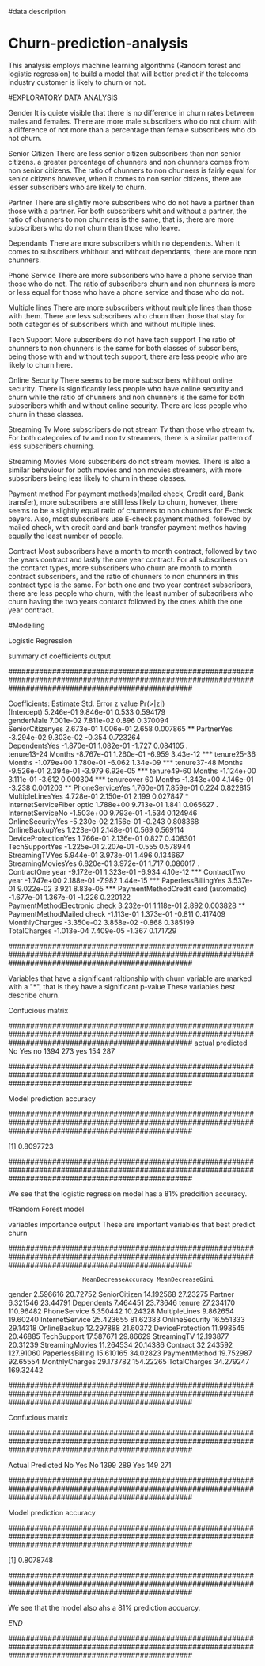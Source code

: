 #data description


# Churn-prediction-analysis
This analysis employs machine learning algorithms (Random forest and logistic regression) to build a model that will better predict if the telecoms industry customer is likely to churn or not.

#EXPLORATORY DATA ANALYSIS

Gender
It is quiete visible that there is no difference in churn rates between males and females.
There are more male subscribers who do not churn with a difference of not more than a percentage than female subscribers who do not churn.
 
Senior Citizen
There are less senior citizen subscribers than non senior citizens. a greater percentage of chunners and non chunners comes from non senior citizens.
The ratio of chunners to non chunners is fairly equal for senior citizens however, when it comes to non senior citizens, there are lesser subscribers who are likely to churn.

Partner
There are slightly more subscribers who do not have a partner than those with a partner.
For both subscribers whit and without a partner, the ratio of chunners to non chunners is the same, that is, there are more subscribers who do not churn than those who leave.

Dependants
There are more subscribers whith no dependents.
When it comes to subscribers whithout and without dependants, there are more non chunners.

Phone Service
There are more subscribers who have a phone service than those who do not.
The ratio of subscribers churn and non chunners is more or less equal for those who have a phone service and those who do not.

Multiple lines
There are more subscribers without multiple lines than those with them.
There are less subscribers who churn than those that stay for both categories of subscribers whith and without multiple lines.

Tech Support
More subscribers do not have tech support
The ratio of chunners to non chunners is the same for both classes of subscribers, being those with and without tech support, there are less people who are likely to churn here.

Online Security
There seems to be more subscribers whithout online security.
There is significantly less people who have online security and churn while the ratio of chunners and non chunners is the same for both subscribers whith and without online security. There are less people who churn in these classes.

Streaming Tv
More subscribers do not stream Tv than those who stream tv.
For both categories of tv and non tv streamers, there is a similar pattern of less subscribers churning.

Streaming Movies
More subscribers do not stream movies.
There is also a similar behaviour for both movies and non movies streamers, with more subscribers being less likely to churn in these classes.

Payment method
For payment methods(mailed check, Credit card, Bank transfer), more subscribers are still less likely to churn, however, there seems to be a slightly equal ratio of chunners to non chunners for E-check payers.
Also, most subscribers use E-check payment method, followed by mailed check, with credit card and bank transfer payment methos having equally the least number of people.

Contract
Most subscribers have a month to month contract, followed by two the years contract and lastly the one year contract.
For all subscribers on the contarct types, more subscribers who churn are month to month contract subscribers, and the ratio of chunners to non chunners in this contract type is the same.
For both one and two year contract subscribers, there are less people who churn, with the least number of subscribers who churn having the two years contarct followed by the ones whith the one year contract.

#Modelling

Logistic Regression

summary of coefficients output


##########################################################################################################################################################

Coefficients:
                                       Estimate Std. Error z value Pr(>|z|)    
(Intercept)                           5.246e-01  9.846e-01   0.533 0.594179    
genderMale                            7.001e-02  7.811e-02   0.896 0.370094    
SeniorCitizenyes                      2.673e-01  1.006e-01   2.658 0.007865 ** 
PartnerYes                           -3.294e-02  9.303e-02  -0.354 0.723264    
DependentsYes                        -1.870e-01  1.082e-01  -1.727 0.084105 .  
tenure13-24 Months                   -8.767e-01  1.260e-01  -6.959 3.43e-12 ***
tenure25-36 Months                   -1.079e+00  1.780e-01  -6.062 1.34e-09 ***
tenure37-48 Months                   -9.526e-01  2.394e-01  -3.979 6.92e-05 ***
tenure49-60 Months                   -1.124e+00  3.111e-01  -3.612 0.000304 ***
tenureover 60 Months                 -1.343e+00  4.146e-01  -3.238 0.001203 ** 
PhoneServiceYes                       1.760e-01  7.859e-01   0.224 0.822815    
MultipleLinesYes                      4.728e-01  2.150e-01   2.199 0.027847 *  
InternetServiceFiber optic            1.788e+00  9.713e-01   1.841 0.065627 .  
InternetServiceNo                    -1.503e+00  9.793e-01  -1.534 0.124946    
OnlineSecurityYes                    -5.230e-02  2.156e-01  -0.243 0.808368    
OnlineBackupYes                       1.223e-01  2.148e-01   0.569 0.569114    
DeviceProtectionYes                   1.766e-01  2.136e-01   0.827 0.408301    
TechSupportYes                       -1.225e-01  2.207e-01  -0.555 0.578944    
StreamingTVYes                        5.944e-01  3.973e-01   1.496 0.134667    
StreamingMoviesYes                    6.820e-01  3.972e-01   1.717 0.086017 .  
ContractOne year                     -9.172e-01  1.323e-01  -6.934 4.10e-12 ***
ContractTwo year                     -1.747e+00  2.188e-01  -7.982 1.44e-15 ***
PaperlessBillingYes                   3.537e-01  9.022e-02   3.921 8.83e-05 ***
PaymentMethodCredit card (automatic) -1.677e-01  1.367e-01  -1.226 0.220122    
PaymentMethodElectronic check         3.232e-01  1.118e-01   2.892 0.003828 ** 
PaymentMethodMailed check            -1.113e-01  1.373e-01  -0.811 0.417409    
MonthlyCharges                       -3.350e-02  3.858e-02  -0.868 0.385199    
TotalCharges                         -1.013e-04  7.409e-05  -1.367 0.171729   

##########################################################################################################################################################

Variables that have a significant raltionship with churn variable are marked with a "*", that is they have a significant p-value
These variables best describe churn.

Confucious matrix

##########################################################################################################################################################
         actual
predicted   No  Yes
      no  1394  273
      yes  154  287
 
 ##########################################################################################################################################################


Model prediction accuracy

##########################################################################################################################################################

[1] 0.8097723

##########################################################################################################################################################

We see that the logistic regression model has a 81% predcition accuracy.

#Random Forest model

variables importance output
These are important variables that best predict churn

##########################################################################################################################################################

                         MeanDecreaseAccuracy MeanDecreaseGini
gender                       2.596616         20.72752
SeniorCitizen               14.192568         27.23275
Partner                      6.321546         23.44791
Dependents                   7.464451         23.73646
tenure                      27.234170        110.96482
PhoneService                 5.350442         10.24328
MultipleLines                9.862654         19.60240
InternetService             25.423655         81.62383
OnlineSecurity              16.551333         29.14318
OnlineBackup                12.297888         21.60372
DeviceProtection            11.998545         20.46885
TechSupport                 17.587671         29.86629
StreamingTV                 12.193877         20.31239
StreamingMovies             11.264534         20.14386
Contract                    32.243592        127.91060
PaperlessBilling            15.610165         34.02823
PaymentMethod               19.752987         92.65554
MonthlyCharges              29.173782        154.22265
TotalCharges                34.279247        169.32442

##########################################################################################################################################################

Confucious matrix

##########################################################################################################################################################

 Actual
Predicted   No  Yes
      No  1399  289
      Yes  149  271

##########################################################################################################################################################

Model prediction accuracy

##########################################################################################################################################################

[1] 0.8078748

##########################################################################################################################################################

We see that the model also ahs a 81% prediction accuarcy.

*END*

##########################################################################################################################################################

